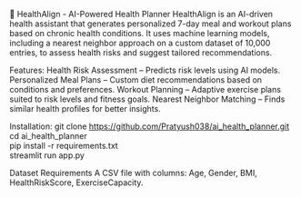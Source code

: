 🏥 HealthAlign - AI-Powered Health Planner
HealthAlign is an AI-driven health assistant that generates personalized 7-day meal and workout plans based on chronic health conditions. It uses machine learning models, including a nearest neighbor approach on a custom dataset of 10,000 entries, to assess health risks and suggest tailored recommendations.

Features:
Health Risk Assessment – Predicts risk levels using AI models.
Personalized Meal Plans – Custom diet recommendations based on conditions and preferences.
Workout Planning – Adaptive exercise plans suited to risk levels and fitness goals.
Nearest Neighbor Matching – Finds similar health profiles for better insights.

Installation:
git clone https://github.com/Pratyush038/ai_health_planner.git  
cd ai_health_planner  
pip install -r requirements.txt  
streamlit run app.py   

Dataset Requirements
A CSV file with columns: Age, Gender, BMI, HealthRiskScore, ExerciseCapacity.
